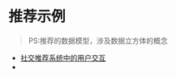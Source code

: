 # 推荐示例
> PS:推荐的数据模型，涉及数据立方体的概念
- [社交推荐系统中的用户交互](https://www.infoq.cn/article/sam7jLUN0HI2lQGKt64l)
- []()